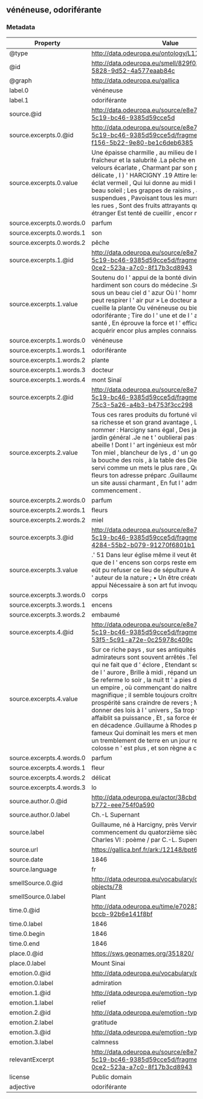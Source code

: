 ## vénéneuse, odoriférante

### Metadata

| Property | Value |
| -------- | ----- |
| @type | http://data.odeuropa.eu/ontology/L11_Smell |
| @id | http://data.odeuropa.eu/smell/829f031c-4381-5828-9d52-4a577eaab84c |
| @graph | http://data.odeuropa.eu/gallica |
| label.0 | vénéneuse |
| label.1 | odoriférante |
| source.@id | http://data.odeuropa.eu/source/e8e71c54-8873-5c19-bc46-9385d59cce5d |
| source.excerpts.0.@id | http://data.odeuropa.eu/source/e8e71c54-8873-5c19-bc46-9385d59cce5d/fragment/7408ae31-f156-5b22-9e80-be1c6deb6385 |
| source.excerpts.0.value | Une épaisse charmille , au milieu de l ' été , Y répand la fraîcheur et la salubrité .La pêche en espalier d ' un velours écarlate , Charmant par son parfum la bouche délicate , I ) ' HARCIGNY .19 Attire les regards sur son éclat vermeil , Qui lui donne au midi l ' ardeur d ' un beau soleil ; Les grappes de raisins , aux treilles suspendues , Pavoisant tous les murs des maisons sur les rues , Sont des fruits attrayants que l ' avide étranger Est tenté de cueillir , encor mieux de manger . |
| source.excerpts.0.words.0 | parfum |
| source.excerpts.0.words.1 | son |
| source.excerpts.0.words.2 | pêche |
| source.excerpts.1.@id | http://data.odeuropa.eu/source/e8e71c54-8873-5c19-bc46-9385d59cce5d/fragment/90a65c9b-0ce2-523a-a7c0-8f17b3cd8943 |
| source.excerpts.1.value | Soutenu do l ' appui de la bonté divine , 11 poursuit hardiment son cours do médecine .Sur lo mont Sinaï , sous un beau ciel d ' azur Où l ' homme chaque jour peut respirer l ' air pur » Le docteur assidu cherche et cueille la plante Ou vénéneuse ou bien ccllo odoriférante ; Tire do l ' une et de l ' autre un baume de santé , En éprouve la force et l ' efficacité .Pour acquérir encor plus amples connaissances . |
| source.excerpts.1.words.0 | vénéneuse |
| source.excerpts.1.words.1 | odoriférante |
| source.excerpts.1.words.2 | plante |
| source.excerpts.1.words.3 | docteur |
| source.excerpts.1.words.4 | mont Sinaï |
| source.excerpts.2.@id | http://data.odeuropa.eu/source/e8e71c54-8873-5c19-bc46-9385d59cce5d/fragment/9da1c655-75c3-5a26-a4b3-b4753f3cc298 |
| source.excerpts.2.value | Tous ces rares produits du fortuné village , Qui font et sa richesse et son grand avantage , L ' ont fait ainsi nommer : Harcigny sans égal , Des jardins légumiers te jardin général .Je ne t ' oublierai pas » ô diligente abeille ! Dont l ' art ingénieux est môme une merveille ; Ton miel , blancheur de lys , d ' un goût délicieux , Pour la bouche des rois , à la table des Dieux , Pourrait être servi comme un mets le plus rare , Que du parfum des fleurs ton adresse préparc .Guillaume , heureux de voir un site aussi charmant , En fut l ' admirateur dès le commencement . |
| source.excerpts.2.words.0 | parfum |
| source.excerpts.2.words.1 | fleurs |
| source.excerpts.2.words.2 | miel |
| source.excerpts.3.@id | http://data.odeuropa.eu/source/e8e71c54-8873-5c19-bc46-9385d59cce5d/fragment/a7b731b9-4284-55b2-b079-91270f6801b1 |
| source.excerpts.3.value | .' 51 Dans leur église même il veut être inhumé , Afin que de l ' encens son corps reste embaumé ." On n ' eût pu refuser ce lieu de sépulture A celui qui connaît l ' auteur de la nature ; • Un être créateur , dont le divin appui Nécessaire à son art fut invoqué par lui . |
| source.excerpts.3.words.0 | corps |
| source.excerpts.3.words.1 | encens |
| source.excerpts.3.words.2 | embaumé |
| source.excerpts.4.@id | http://data.odeuropa.eu/source/e8e71c54-8873-5c19-bc46-9385d59cce5d/fragment/d278fb41-53f5-5c91-a72e-0c25978c409c |
| source.excerpts.4.value | Sur ce riche pays , sur ses antiquités , Ses yeux admirateurs sont souvent arrêtés .Telle une belle fleur qui ne fait que d ' éclore , Etendant son calice au lever de l ' aurore , Brille à midi , répand un parfum délicat , Se referme lo soir , la nuit tt ' a pies d ' éclat : Image d ' un empire , où commençant do naître , Tout est beau , magnifique ; il semble toujours croître Dans la prospérité sans craindre de revers ; Mais prétend - il donner des lois à l ' univers , Sa trop vaste étendue affaiblit sa puissance , Et , sa force énervée , il tombe en décadence .Guillaume à Rhodes pense au colosse fameux Qui dominait les mers et menaçait les cicux D ' un tremblement de terre en un jour renversé , Ce colosse n ' est plus , et son règne a cessé . |
| source.excerpts.4.words.0 | parfum |
| source.excerpts.4.words.1 | fleur |
| source.excerpts.4.words.2 | délicat |
| source.excerpts.4.words.3 | lo |
| source.author.0.@id | http://data.odeuropa.eu/actor/38cbdf8c-00fc-5507-b772-eee754f0a590 |
| source.author.0.label | Ch.-L Supernant |
| source.label | Guillaume, né à Harcigny, près Vervins, au commencement du quatorzième siècle, médecin du roi Charles VI : poème / par C.-L. Supernant, d'Harcigny |
| source.url | https://gallica.bnf.fr/ark:/12148/bpt6k5722484x |
| source.date | 1846 |
| source.language | fr |
| smellSource.0.@id | http://data.odeuropa.eu/vocabulary/olfactory-objects/78 |
| smellSource.0.label | Plant |
| time.0.@id | http://data.odeuropa.eu/time/e7028377-604f-5437-bccb-92b6e141f8bf |
| time.0.label | 1846 |
| time.0.begin | 1846 |
| time.0.end | 1846 |
| place.0.@id | https://sws.geonames.org/351820/ |
| place.0.label | Mount Sinai |
| emotion.0.@id | http://data.odeuropa.eu/vocabulary/plutchik/admiration |
| emotion.0.label | admiration |
| emotion.1.@id | http://data.odeuropa.eu/emotion-type/relief |
| emotion.1.label | relief |
| emotion.2.@id | http://data.odeuropa.eu/emotion-type/gratitude |
| emotion.2.label | gratitude |
| emotion.3.@id | http://data.odeuropa.eu/emotion-type/calmness |
| emotion.3.label | calmness |
| relevantExcerpt | http://data.odeuropa.eu/source/e8e71c54-8873-5c19-bc46-9385d59cce5d/fragment/90a65c9b-0ce2-523a-a7c0-8f17b3cd8943 |
| license | Public domain |
| adjective | odoriférante |
